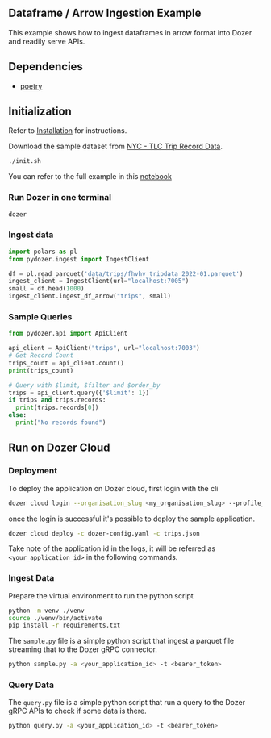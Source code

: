 ## Dataframe / Arrow Ingestion Example

This example shows how to ingest dataframes in arrow format into Dozer and readily serve APIs.

## Dependencies
 - [poetry](https://python-poetry.org/docs/)
 
## Initialization
Refer to [Installation](https://getdozer.io/docs/installation) for instructions.

Download the sample dataset from [NYC - TLC Trip Record Data](https://www.nyc.gov/site/tlc/about/tlc-trip-record-data.page).
```bash
./init.sh
```

You can refer to the full example in this [notebook](./sample.ipynb)
### Run Dozer in one terminal
```bash
dozer
```

### Ingest data
```python
import polars as pl
from pydozer.ingest import IngestClient

df = pl.read_parquet('data/trips/fhvhv_tripdata_2022-01.parquet')
ingest_client = IngestClient(url="localhost:7005")
small = df.head(1000)
ingest_client.ingest_df_arrow("trips", small)
```


### Sample Queries

```python
from pydozer.api import ApiClient

api_client = ApiClient("trips", url="localhost:7003")
# Get Record Count
trips_count = api_client.count()
print(trips_count)

# Query with $limit, $filter and $order_by
trips = api_client.query({'$limit': 1})
if trips and trips.records:
  print(trips.records[0])
else:
  print("No records found")

```


## Run on Dozer Cloud

### Deployment

To deploy the application on Dozer cloud, first login with the cli
```sh
dozer cloud login --organisation_slug <my_organisation_slug> --profile_name <my_profile_name> --client_id <my_dozer_client_id> --client_secret <my_dozer_client_secret>
```

once the login is successful it's possible to deploy the sample application.
```sh
dozer cloud deploy -c dozer-config.yaml -c trips.json
```
Take note of the application id in the logs, it will be referred as `<your_application_id>` in the following commands.

### Ingest Data

Prepare the virtual environment to run the python script

```sh
python -m venv ./venv
source ./venv/bin/activate
pip install -r requirements.txt
```

The `sample.py` file is a simple python script that ingest a parquet file streaming that to the Dozer gRPC connector.

```sh
python sample.py -a <your_application_id> -t <bearer_token>
```

### Query Data

The `query.py` file is a simple python script that run a query to the Dozer gRPC APIs to check if some data is there.

```sh
python query.py -a <your_application_id> -t <bearer_token>
```
